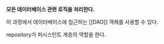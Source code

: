 **모든 데이터베이스 관련 로직을 처리한다.**

이 과정에서 데이터베이스에 접근하는 [[DAO]] 객체를 사용할 수 있다.

repository가 퍼시스턴트 계층의 역할을 한다.